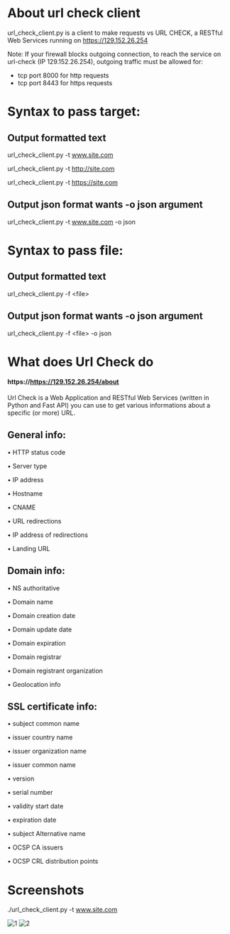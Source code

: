 # About url check client
url_check_client.py is a client to make requests vs URL CHECK, a RESTful Web Services running on https://129.152.26.254

Note:
If your firewall blocks outgoing connection, to reach the service on url-check (IP 129.152.26.254), 
outgoing traffic must be allowed for:

- tcp port 8000 for http requests
- tcp port 8443 for https requests

# Syntax to pass target: 

## Output formatted text
url_check_client.py  -t www.site.com

url_check_client.py  -t http://site.com

url_check_client.py  -t https://site.com

## Output json format wants -o json argument

url_check_client.py -t www.site.com  -o json



# Syntax to pass file: 

## Output formatted text

url_check_client.py -f \<file> 


## Output json format wants -o json argument

url_check_client.py -f \<file> -o json 



# What does Url Check do

#### https://https://129.152.26.254/about

Url Check is a Web Application and RESTful Web Services (written in Python and Fast API) you can use to get various informations about a specific (or more) URL.

## General info:

 • HTTP status code
 
 • Server type
 
 • IP address
 
 • Hostname
 
 • CNAME
 
 • URL redirections
 
 • IP address of redirections
 
 • Landing URL

## Domain info:

 • NS authoritative
 
 • Domain name
 
 • Domain creation date
 
 • Domain update date
 
 • Domain expiration
 
 • Domain registrar
 
 • Domain registrant organization
 
 • Geolocation info


## SSL certificate info:

 • subject common name
 
 • issuer country name
 
 • issuer organization name
 
 • issuer common name
 
 • version
 
 • serial number
 
 • validity start date 
 
 • expiration date 
 
 • subject Alternative name
 
 • OCSP CA issuers
 
 • OCSP CRL distribution points


# Screenshots

./url_check_client.py -t www.site.com
 
![1](https://github.com/vitmil/url-check-client/assets/38243931/309bbf2d-3265-4eee-9452-6cbb6c794789)
![2](https://github.com/vitmil/url-check-client/assets/38243931/7d4fca33-f738-4fc0-a003-8dc85a3f5f9a)

